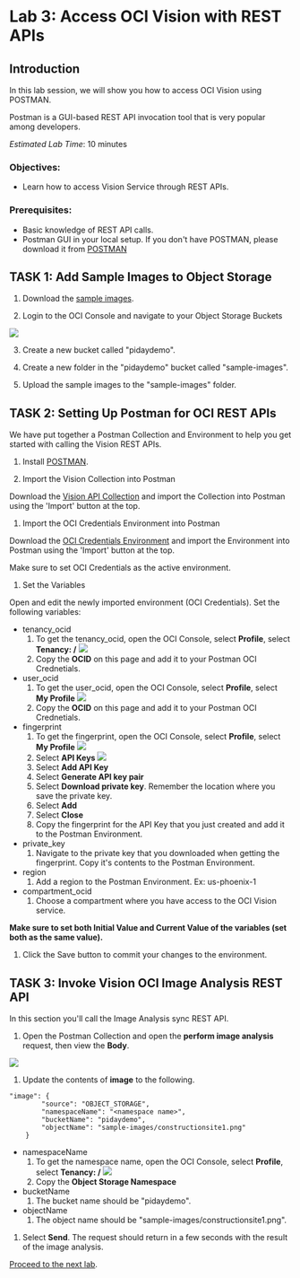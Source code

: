 # Lab 3: Access OCI Vision with REST APIs

## Introduction

In this lab session, we will show you how to access OCI Vision using POSTMAN.

Postman is a GUI-based REST API invocation tool that is very popular among developers.

*Estimated Lab Time*: 10 minutes

### Objectives:
* Learn how to access Vision Service through REST APIs.

### Prerequisites:
* Basic knowledge of REST API calls.
* Postman GUI in your local setup. If you don't have POSTMAN, please download it from [POSTMAN](https://www.postman.com/downloads/)

## **TASK 1:** Add Sample Images to Object Storage

1. Download the [sample images](./Sample-Images).

2. Login to the OCI Console and navigate to your Object Storage Buckets

  ![](./images/object-storage-link.png " ")
  
3. Create a new bucket called "pidaydemo".

4. Create a new folder in the "pidaydemo" bucket called "sample-images".

5. Upload the sample images to the "sample-images" folder.

## **TASK 2:** Setting Up Postman for OCI REST APIs
We have put together a Postman Collection and Environment to help you get started with calling the Vision REST APIs.

1. Install [POSTMAN](https://www.postman.com/downloads/).

1. Import the Vision Collection into Postman

Download the [Vision API Collection](https://www.postman.com/oracledevs/workspace/oracle-cloud-infrastructure-rest-apis/overview) and import the Collection into Postman using the 'Import' button at the top.
   
1. Import the OCI Credentials Environment into Postman

Download the [OCI Credentials Environment](https://www.postman.com/oracledevs/workspace/oracle-cloud-infrastructure-rest-apis/environment/29850-eab82db8-e9a1-4200-9f39-de10b4a0f371) and import the Environment into Postman using the 'Import' button at the top.

Make sure to set OCI Credentials as the active environment.

1. Set the Variables

Open and edit the newly imported environment (OCI Credentials). Set the following variables:

   * tenancy_ocid
      1. To get the tenancy_ocid, open the OCI Console, select **Profile**, select **Tenancy: /<name of tenancy/>**
         ![](./images/selecttenancy.png " ")
      1. Copy the **OCID** on this page and add it to your Postman OCI Crednetials.
   * user_ocid
      1. To get the user_ocid, open the OCI Console, select **Profile**, select **My Profile**
         ![](./images/selectmyprofile.png " ")
      1. Copy the **OCID** on this page and add it to your Postman OCI Crednetials.
   * fingerprint
      1. To get the fingerprint, open the OCI Console, select **Profile**, select **My Profile**
         ![](./images/selectmyprofile.png " ")
      1. Select **API Keys**
         ![](./images/selectapikeys.png " ")
      1. Select **Add API Key**
      1. Select **Generate API key pair**
      1. Select **Download private key**. Remember the location where you save the private key. 
      1. Select **Add**
      1. Select **Close**
      1. Copy the fingerprint for the API Key that you just created and add it to the Postman Environment. 
   * private_key
      1. Navigate to the private key that you downloaded when getting the fingerprint. Copy it's contents to the Postman Environment.
   * region
      1. Add a region to the Postman Environment. Ex: us-phoenix-1
   * compartment_ocid
      1. Choose a compartment where you have access to the OCI Vision service.

**Make sure to set both Initial Value and Current Value of the variables (set both as the same value).**

1. Click the Save button to commit your changes to the environment.

## **TASK 3:** Invoke Vision OCI Image Analysis REST API

In this section you'll call the Image Analysis sync REST API.

1. Open the Postman Collection and open the **perform image analysis** request, then view the **Body**.

  ![](./images/performimageanalysisapirequest.png " ")

1. Update the contents of **image** to the following.

```http
"image": {
        "source": "OBJECT_STORAGE",
        "namespaceName": "<namespace name>",
        "bucketName": "pidaydemo",
        "objectName": "sample-images/constructionsite1.png"
    }
```

* namespaceName
  1. To get the namespace name, open the OCI Console, select **Profile**, select **Tenancy: /<name of tenancy/>**
    ![](./images/selecttenancy.png " ")
  1. Copy the **Object Storage Namespace**
* bucketName
  1. The bucket name should be "pidaydemo".
* objectName
  1. The object name should be "sample-images/constructionsite1.png".

1. Select **Send**. The request should return in a few seconds with the result of the image analysis.

[Proceed to the next lab](#next).
